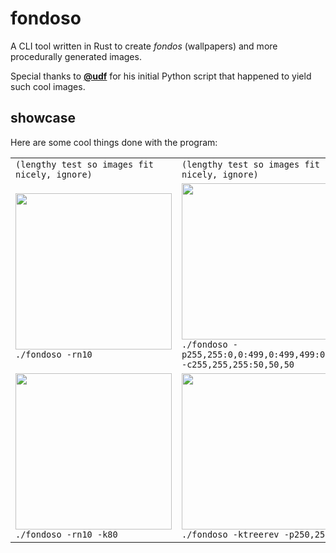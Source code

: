 # fondoso

A CLI tool written in Rust to create *fondos* (wallpapers) and more 
procedurally generated images.

Special thanks to [**@udf**](https://github.com/udf) for his initial
Python script that happened to yield such cool images.

## showcase

Here are some cool things done with the program:

<table>
    <tr><td><code>(lengthy test so images fit nicely, ignore)</code></td>
        <td><code>(lengthy test so images fit nicely, ignore)</code></td></tr>
    <tr>
        <td><img src="https://user-images.githubusercontent.com/6297805/38497021-e9b13154-3bff-11e8-927d-911501d8e0ba.png" height="250px" />
            <br /><code>./fondoso -rn10</code></td>
        <td><img src="https://user-images.githubusercontent.com/6297805/38497095-3a34aca0-3c00-11e8-8ce5-df93c3810172.png" height="250px" />
            <br /><code>./fondoso -p255,255:0,0:499,0:499,499:0,499 -c255,255,255:50,50,50</code></td>
    </tr>
    <tr>
        <td><img src="https://user-images.githubusercontent.com/6297805/38517952-e63c6214-3c3b-11e8-980c-b8909a563832.png" height="250px" />
            <br /><code>./fondoso -rn10 -k80</code></td>
        <td><img src="https://user-images.githubusercontent.com/6297805/38579410-32ee9e30-3d07-11e8-9c41-0296aa3192a2.png" height="250px" />
            <br /><code>./fondoso -ktreerev -p250,250</code></td>
        <td></td>
    </tr>
</table>

